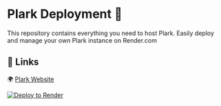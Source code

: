# Plark Deployment 🚀

This repository contains everything you need to host Plark. Easily deploy and manage your own Plark instance on Render.com

## 🔗 Links
🌍 [Plark Website](https://plark.com)

[![Deploy to Render](https://render.com/images/deploy-to-render-button.svg)](https://render.com/deploy?repo=https://github.com/plark-inc/deployment)



